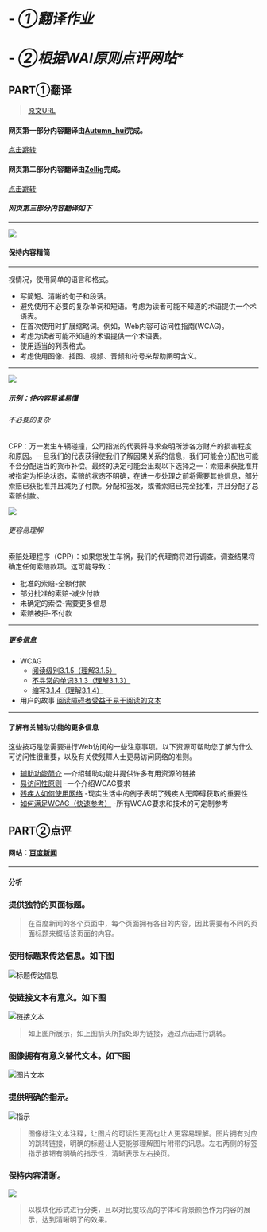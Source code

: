 
# - *①翻译作业*
# - *②根据WAI原则点评网站**


## PART①翻译
> [原文URL](https://www.w3.org/WAI/tips/writing/)


#### 网页第一部分内容翻译由[Autumn_hui](https://gitee.com/autumnhui)完成。
[点击跳转](https://gitee.com/autumnhui/Learn_WebsiteOperation/blob/master/week_01.md)

#### 网页第二部分内容翻译由[Zellig](https://gitee.com/Zellig)完成。
[点击跳转](https://gitee.com/Zellig/web_operations1/blob/master/README.md)

#### *网页第三部分内容翻译如下*
---
![](/pic/1.png)
#### 保持内容精简
---
视情况，使用简单的语言和格式。
- 写简短、清晰的句子和段落。
- 避免使用不必要的复杂单词和短语。考虑为读者可能不知道的术语提供一个术语表。
- 在首次使用时扩展缩略词。例如，Web内容可访问性指南(WCAG)。
- 考虑为读者可能不知道的术语提供一个术语表。
- 使用适当的列表格式。
- 考虑使用图像、插图、视频、音频和符号来帮助阐明含义。

---

![](/pic/2.png)
##### 示例：使内容易读易懂
###### 不必要的复杂
CPP：万一发生车辆碰撞，公司指派的代表将寻求查明所涉各方财产的损害程度和原因。一旦我们的代表获得使我们了解因果关系的信息，我们可能会分配也可能不会分配适当的货币补偿。最终的决定可能会出现以下选择之一：索赔未获批准并被指定为拒绝状态，索赔的状态不明确，在进一步处理之前将需要其他信息，部分索赔已获批准并且减免了付款。分配和签发，或者索赔已完全批准，并且分配了总索赔付款。

![](/pic/3.png)
###### 更容易理解
索赔处理程序（CPP）：如果您发生车祸，我们的代理商将进行调查。调查结果将确定任何索赔款项。这可能导致：
- 批准的索赔-全额付款
- 部分批准的索赔-减少付款
- 未确定的索偿-需要更多信息
- 索赔被拒-不付款

---

##### 更多信息
- WCAG
  - [阅读级别3.1.5](https://www.w3.org/WAI/WCAG21/quickref/#reading-level)[（理解3.1.5）](https://www.w3.org/WAI/WCAG21/Understanding/reading-level)
  - [不寻常的单词3.1.3](https://www.w3.org/WAI/WCAG21/quickref/#unusual-words)[（理解3.1.3）](https://www.w3.org/WAI/WCAG21/Understanding/unusual-words)
  - [缩写3.1.4](https://www.w3.org/WAI/WCAG21/quickref/#abbreviations)[（理解3.1.4）](https://www.w3.org/WAI/WCAG21/Understanding/abbreviations)
- 用户的故事
[阅读障碍者受益于易于阅读的文本](https://www.w3.org/WAI/people-use-web/user-stories/#classroomstudent)

---

#### 了解有关辅助功能的更多信息
这些技巧是您需要进行Web访问的一些注意事项。以下资源可帮助您了解为什么可访问性很重要，以及有关使残障人士更易访问网络的准则。

- [辅助功能简介](https://www.w3.org/WAI/fundamentals/accessibility-intro/) —介绍辅助功能并提供许多有用资源的链接
- [易访问性原则](https://www.w3.org/WAI/fundamentals/accessibility-intro/) -一个介绍WCAG要求
- [残疾人如何使用网络](https://www.w3.org/WAI/people-use-web/) -现实生活中的例子表明了残疾人无障碍获取的重要性
- [如何满足WCAG（快速参考）](https://www.w3.org/WAI/WCAG21/quickref/) -所有WCAG要求和技术的可定制参考


## PART②点评

#### 网站：[百度新闻](http://news.baidu.com/)

---
#### 分析

### 提供独特的页面标题。

> 在百度新闻的各个页面中，每个页面拥有各自的内容，因此需要有不同的页面标题来概括该页面的内容。

### 使用标题来传达信息。如下图
![标题传达信息](/pic/convey.png)

### 使链接文本有意义。如下图

![链接文本](/pic/link.png)

> 如上图所展示，如上图箭头所指处即为链接，通过点击进行跳转。

### 图像拥有有意义替代文本。如下图
![图片文本](/pic/picture.png)



### 提供明确的指示。

![指示](/pic/instructions.png)

> 图像标注文本注释，让图片的可读性更高也让人更容易理解。图片拥有对应的跳转链接，明确的标题让人更能够理解图片附带的讯息。左右两侧的标签指示按钮有明确的指示性，清晰表示左右换页。


### 保持内容清晰。

![](/pic/clear.png)

> 以模块化形式进行分类，且以对比度较高的字体和背景颜色作为内容的展示，达到清晰明了的效果。

